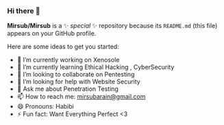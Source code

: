 ### Hi there 👋


**Mirsub/Mirsub** is a ✨ _special_ ✨ repository because its `README.md` (this file) appears on your GitHub profile.

Here are some ideas to get you started:

- 🔭 I’m currently working on Xenosole
- 🌱 I’m currently learning Ethical Hacking , CyberSecurity
- 👯 I’m looking to collaborate on Pentesting
- 🤔 I’m looking for help with Website Security
- 💬 Ask me about Penetration Testing
- 📫 How to reach me: mirsubarain@gmail.com
- 😄 Pronouns: Habibi
- ⚡ Fun fact: Want Everything Perfect <3
